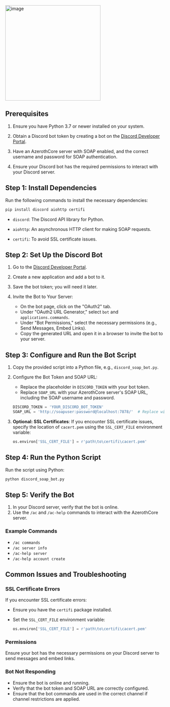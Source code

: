 <img src="https://github.com/user-attachments/assets/1bd401ee-ef74-4ee9-b365-582666326e86" alt="image" width="300" height="300"/>

## Prerequisites

1. Ensure you have Python 3.7 or newer installed on your system.

2. Obtain a Discord bot token by creating a bot on the [Discord Developer Portal](https://discord.com/developers/applications).

3. Have an AzerothCore server with SOAP enabled, and the correct username and password for SOAP authentication.

4. Ensure your Discord bot has the required permissions to interact with your Discord server.

## Step 1: Install Dependencies

Run the following commands to install the necessary dependencies:

```bash
pip install discord aiohttp certifi
```

- `discord`: The Discord API library for Python.

- `aiohttp`: An asynchronous HTTP client for making SOAP requests.

- `certifi`: To avoid SSL certificate issues.

## Step 2: Set Up the Discord Bot

1. Go to the [Discord Developer Portal](https://discord.com/developers/applications).

2. Create a new application and add a bot to it.

3. Save the bot token; you will need it later.

4. Invite the Bot to Your Server:

   - On the bot page, click on the "OAuth2" tab.
   - Under "OAuth2 URL Generator," select `bot` and `applications.commands`.
   - Under "Bot Permissions," select the necessary permissions (e.g., Send Messages, Embed Links).
   - Copy the generated URL and open it in a browser to invite the bot to your server.

## Step 3: Configure and Run the Bot Script

1. Copy the provided script into a Python file, e.g., `discord_soap_bot.py`.

2. Configure the Bot Token and SOAP URL:

   - Replace the placeholder in `DISCORD_TOKEN` with your bot token.
   - Replace `SOAP_URL` with your AzerothCore server's SOAP URL, including the SOAP username and password.

   ```python
   DISCORD_TOKEN = 'YOUR_DISCORD_BOT_TOKEN'
   SOAP_URL = 'http://soapuser:password@localhost:7878/'  # Replace with your server's SOAP URL
   ```

3. **Optional: SSL Certificates**: If you encounter SSL certificate issues, specify the location of `cacert.pem` using the `SSL_CERT_FILE` environment variable:

   ```python
   os.environ['SSL_CERT_FILE'] = r'path\to\certifi\cacert.pem'
   ```

## Step 4: Run the Python Script

Run the script using Python:

```bash
python discord_soap_bot.py
```

## Step 5: Verify the Bot

1. In your Discord server, verify that the bot is online.
2. Use the `/ac` and `/ac-help` commands to interact with the AzerothCore server.

### Example Commands

- `/ac commands`
- `/ac server info`
- `/ac-help server`
- `/ac-help account create`

## Common Issues and Troubleshooting

### SSL Certificate Errors

If you encounter SSL certificate errors:

- Ensure you have the `certifi` package installed.
- Set the `SSL_CERT_FILE` environment variable:

  ```python
  os.environ['SSL_CERT_FILE'] = r'path\to\certifi\cacert.pem'
  ```

### Permissions

Ensure your bot has the necessary permissions on your Discord server to send messages and embed links.

### Bot Not Responding

- Ensure the bot is online and running.
- Verify that the bot token and SOAP URL are correctly configured.
- Ensure that the bot commands are used in the correct channel if channel restrictions are applied.
